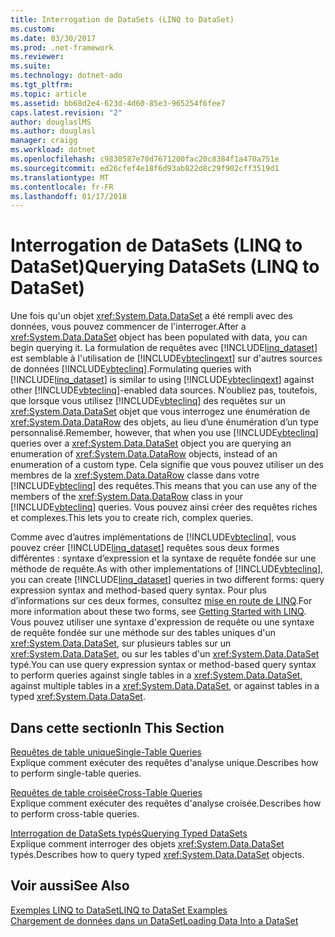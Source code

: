 ```yaml
---
title: Interrogation de DataSets (LINQ to DataSet)
ms.custom: 
ms.date: 03/30/2017
ms.prod: .net-framework
ms.reviewer: 
ms.suite: 
ms.technology: dotnet-ado
ms.tgt_pltfrm: 
ms.topic: article
ms.assetid: bb68d2e4-623d-4d60-85e3-965254f6fee7
caps.latest.revision: "2"
author: douglaslMS
ms.author: douglasl
manager: craigg
ms.workload: dotnet
ms.openlocfilehash: c9830587e70d7671200fac20c8384f1a470a751e
ms.sourcegitcommit: ed26cfef4e18f6d93ab822d8c29f902cff3519d1
ms.translationtype: MT
ms.contentlocale: fr-FR
ms.lasthandoff: 01/17/2018
---
```

# <a name="querying-datasets-linq-to-dataset"></a><span data-ttu-id="2e26a-102">Interrogation de DataSets (LINQ to DataSet)</span><span class="sxs-lookup"><span data-stu-id="2e26a-102">Querying DataSets (LINQ to DataSet)</span></span>
<span data-ttu-id="2e26a-103">Une fois qu'un objet <xref:System.Data.DataSet> a été rempli avec des données, vous pouvez commencer de l'interroger.</span><span class="sxs-lookup"><span data-stu-id="2e26a-103">After a <xref:System.Data.DataSet> object has been populated with data, you can begin querying it.</span></span> <span data-ttu-id="2e26a-104">La formulation de requêtes avec [!INCLUDE[linq_dataset](../../../../includes/linq-dataset-md.md)] est semblable à l'utilisation de [!INCLUDE[vbteclinqext](../../../../includes/vbteclinqext-md.md)] sur d'autres sources de données [!INCLUDE[vbteclinq](../../../../includes/vbteclinq-md.md)].</span><span class="sxs-lookup"><span data-stu-id="2e26a-104">Formulating queries with [!INCLUDE[linq_dataset](../../../../includes/linq-dataset-md.md)] is similar to using [!INCLUDE[vbteclinqext](../../../../includes/vbteclinqext-md.md)] against other [!INCLUDE[vbteclinq](../../../../includes/vbteclinq-md.md)]-enabled data sources.</span></span> <span data-ttu-id="2e26a-105">N’oubliez pas, toutefois, que lorsque vous utilisez [!INCLUDE[vbteclinq](../../../../includes/vbteclinq-md.md)] des requêtes sur un <xref:System.Data.DataSet> objet que vous interrogez une énumération de <xref:System.Data.DataRow> des objets, au lieu d’une énumération d’un type personnalisé.</span><span class="sxs-lookup"><span data-stu-id="2e26a-105">Remember, however, that when you use [!INCLUDE[vbteclinq](../../../../includes/vbteclinq-md.md)] queries over a <xref:System.Data.DataSet> object you are querying an enumeration of <xref:System.Data.DataRow> objects, instead of an enumeration of a custom type.</span></span> <span data-ttu-id="2e26a-106">Cela signifie que vous pouvez utiliser un des membres de la <xref:System.Data.DataRow> classe dans votre [!INCLUDE[vbteclinq](../../../../includes/vbteclinq-md.md)] des requêtes.</span><span class="sxs-lookup"><span data-stu-id="2e26a-106">This means that you can use any of the members of the <xref:System.Data.DataRow> class in your [!INCLUDE[vbteclinq](../../../../includes/vbteclinq-md.md)] queries.</span></span> <span data-ttu-id="2e26a-107">Vous pouvez ainsi créer des requêtes riches et complexes.</span><span class="sxs-lookup"><span data-stu-id="2e26a-107">This lets you to create rich, complex queries.</span></span>  
  
 <span data-ttu-id="2e26a-108">Comme avec d’autres implémentations de [!INCLUDE[vbteclinq](../../../../includes/vbteclinq-md.md)], vous pouvez créer [!INCLUDE[linq_dataset](../../../../includes/linq-dataset-md.md)] requêtes sous deux formes différentes : syntaxe d’expression et la syntaxe de requête fondée sur une méthode de requête.</span><span class="sxs-lookup"><span data-stu-id="2e26a-108">As with other implementations of [!INCLUDE[vbteclinq](../../../../includes/vbteclinq-md.md)], you can create [!INCLUDE[linq_dataset](../../../../includes/linq-dataset-md.md)] queries in two different forms: query expression syntax and method-based query syntax.</span></span> <span data-ttu-id="2e26a-109">Pour plus d’informations sur ces deux formes, consultez [mise en route de LINQ](http://msdn.microsoft.com/en-us/6cc9af04-950a-4cc3-83d4-2aeb4abe4de9).</span><span class="sxs-lookup"><span data-stu-id="2e26a-109">For more information about these two forms, see [Getting Started with LINQ](http://msdn.microsoft.com/en-us/6cc9af04-950a-4cc3-83d4-2aeb4abe4de9).</span></span> <span data-ttu-id="2e26a-110">Vous pouvez utiliser une syntaxe d'expression de requête ou une syntaxe de requête fondée sur une méthode sur des tables uniques d'un <xref:System.Data.DataSet>, sur plusieurs tables sur un <xref:System.Data.DataSet>, ou sur les tables d'un <xref:System.Data.DataSet> typé.</span><span class="sxs-lookup"><span data-stu-id="2e26a-110">You can use query expression syntax or method-based query syntax to perform queries against single tables in a <xref:System.Data.DataSet>, against multiple tables in a <xref:System.Data.DataSet>, or against tables in a typed <xref:System.Data.DataSet>.</span></span>  
  
## <a name="in-this-section"></a><span data-ttu-id="2e26a-111">Dans cette section</span><span class="sxs-lookup"><span data-stu-id="2e26a-111">In This Section</span></span>  
 [<span data-ttu-id="2e26a-112">Requêtes de table unique</span><span class="sxs-lookup"><span data-stu-id="2e26a-112">Single-Table Queries</span></span>](../../../../docs/framework/data/adonet/single-table-queries-linq-to-dataset.md)  
 <span data-ttu-id="2e26a-113">Explique comment exécuter des requêtes d'analyse unique.</span><span class="sxs-lookup"><span data-stu-id="2e26a-113">Describes how to perform single-table queries.</span></span>  
  
 [<span data-ttu-id="2e26a-114">Requêtes de table croisée</span><span class="sxs-lookup"><span data-stu-id="2e26a-114">Cross-Table Queries</span></span>](../../../../docs/framework/data/adonet/cross-table-queries-linq-to-dataset.md)  
 <span data-ttu-id="2e26a-115">Explique comment exécuter des requêtes d'analyse croisée.</span><span class="sxs-lookup"><span data-stu-id="2e26a-115">Describes how to perform cross-table queries.</span></span>  
  
 [<span data-ttu-id="2e26a-116">Interrogation de DataSets typés</span><span class="sxs-lookup"><span data-stu-id="2e26a-116">Querying Typed DataSets</span></span>](../../../../docs/framework/data/adonet/querying-typed-datasets.md)  
 <span data-ttu-id="2e26a-117">Explique comment interroger des objets <xref:System.Data.DataSet> typés.</span><span class="sxs-lookup"><span data-stu-id="2e26a-117">Describes how to query typed <xref:System.Data.DataSet> objects.</span></span>  
  
## <a name="see-also"></a><span data-ttu-id="2e26a-118">Voir aussi</span><span class="sxs-lookup"><span data-stu-id="2e26a-118">See Also</span></span>  
 [<span data-ttu-id="2e26a-119">Exemples LINQ to DataSet</span><span class="sxs-lookup"><span data-stu-id="2e26a-119">LINQ to DataSet Examples</span></span>](../../../../docs/framework/data/adonet/linq-to-dataset-examples.md)  
 [<span data-ttu-id="2e26a-120">Chargement de données dans un DataSet</span><span class="sxs-lookup"><span data-stu-id="2e26a-120">Loading Data Into a DataSet</span></span>](../../../../docs/framework/data/adonet/loading-data-into-a-dataset.md)
